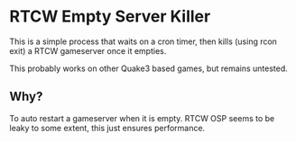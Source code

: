 # RTCW Empty Server Killer

This is a simple process that waits on a cron timer, then kills (using rcon
exit) a RTCW gameserver once it empties.

This probably works on other Quake3 based games, but remains untested.


## Why?

To auto restart a gameserver when it is empty.
RTCW OSP seems to be leaky to some extent, this just ensures performance.
